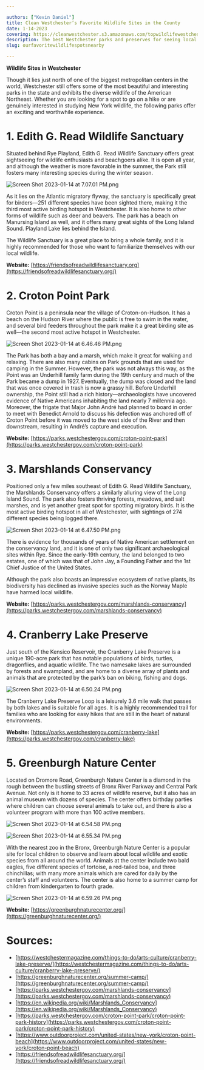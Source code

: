 ```yaml
---

authors: ["Kevin Daniel"]
title: Clean Westchester’s Favorite Wildlife Sites in the County
date: 1-14-2023
coverimg: https://cleanwestchester.s3.amazonaws.com/topwildlifewestchester.jpeg
description: The best Westchester parks and preserves for seeing local wildlife and enjoying nature.
slug: ourfavoritewildlifespotsnearby

---
```


**Wildlife Sites in Westchester**

Though it lies just north of one of the biggest metropolitan centers in the world, Westchester still offers some of the most beautiful and interesting parks in the state and exhibits the diverse wildlife of the American Northeast. Whether you are looking for a spot to go on a hike or are genuinely interested in studying New York wildlife, the following parks offer an exciting and worthwhile experience.

# 1. Edith G. Read Wildlife Sanctuary

Situated behind Rye Playland, Edith G. Read Wildlife Sanctuary offers great sightseeing for wildlife enthusiasts and beachgoers alike. It is open all year, and although the weather is more favorable in the summer, the Park still fosters many interesting species during the winter season.

![Screen Shot 2023-01-14 at 7.07.01 PM.png](https://s3.us-west-2.amazonaws.com/secure.notion-static.com/65955594-0bce-4725-9ee3-069e6bd7e3a2/Screen_Shot_2023-01-14_at_7.07.01_PM.png?X-Amz-Algorithm=AWS4-HMAC-SHA256&X-Amz-Content-Sha256=UNSIGNED-PAYLOAD&X-Amz-Credential=AKIAT73L2G45EIPT3X45%2F20230204%2Fus-west-2%2Fs3%2Faws4_request&X-Amz-Date=20230204T164803Z&X-Amz-Expires=86400&X-Amz-Signature=18862faf99f4c8bd1ab605b3f878cdc1cd4cde3e1a0d1803c08ef213de48dc90&X-Amz-SignedHeaders=host&response-content-disposition=filename%3D%22Screen%2520Shot%25202023-01-14%2520at%25207.07.01%2520PM.png%22&x-id=GetObject)

As it lies on the Atlantic migratory flyway, the sanctuary is specifically great for birders––251 different species have been sighted there, making it the third most active birding hotspot in Westchester. It is also home to other forms of wildlife such as deer and beavers. The park has a beach on Manursing Island as well, and it offers many great sights of the Long Island Sound. Playland Lake lies behind the Island.

The Wildlife Sanctuary is a great place to bring a whole family, and it is highly recommended for those who want to familiarize themselves with our local wildlife.

**Website:** [https://friendsofreadwildlifesanctuary.org](https://friendsofreadwildlifesanctuary.org/)

# 2. Croton Point Park

Croton Point is a peninsula near the village of Croton-on-Hudson. It has a beach on the Hudson River where the public is free to swim in the water, and several bird feeders throughout the park make it a great birding site as well––the second most active hotspot in Westchester.

![Screen Shot 2023-01-14 at 6.46.46 PM.png](https://s3.us-west-2.amazonaws.com/secure.notion-static.com/73763bd0-1a23-43d6-a024-9db02b6c90fe/Screen_Shot_2023-01-14_at_6.46.46_PM.png?X-Amz-Algorithm=AWS4-HMAC-SHA256&X-Amz-Content-Sha256=UNSIGNED-PAYLOAD&X-Amz-Credential=AKIAT73L2G45EIPT3X45%2F20230204%2Fus-west-2%2Fs3%2Faws4_request&X-Amz-Date=20230204T164819Z&X-Amz-Expires=86400&X-Amz-Signature=dcfd5b179f3be135f8bcb14c60bfc8fb6c1e258bbd483b1e103bc8ca9224abd7&X-Amz-SignedHeaders=host&response-content-disposition=filename%3D%22Screen%2520Shot%25202023-01-14%2520at%25206.46.46%2520PM.png%22&x-id=GetObject)

The Park has both a bay and a marsh, which make it great for walking and relaxing. There are also many cabins on Park grounds that are used for camping in the Summer. However, the park was not always this way, as the Point was an Underhill family farm during the 19th century and much of the Park became a dump in 1927. Eventually, the dump was closed and the land that was once covered in trash is now a grassy hill. Before Underhill ownership, the Point still had a rich history––archaeologists have uncovered evidence of Native Americans inhabiting the land nearly 7 millennia ago. Moreover, the frigate that Major John André had planned to board in order to meet with Benedict Arnold to discuss his defection was anchored off of Croton Point before it was moved to the west side of the River and then downstream, resulting in André’s capture and execution.

**Website:** [https://parks.westchestergov.com/croton-point-park](https://parks.westchestergov.com/croton-point-park)

# 3. Marshlands Conservancy

Positioned only a few miles southeast of Edith G. Read Wildlife Sanctuary, the Marshlands Conservancy offers a similarly alluring view of the Long Island Sound. The park also fosters thriving forests, meadows, and salt marshes, and is yet another great spot for spotting migratory birds. It is the most active birding hotspot in all of Westchester, with sightings of 274 different species being logged there.

![Screen Shot 2023-01-14 at 6.47.50 PM.png](https://s3.us-west-2.amazonaws.com/secure.notion-static.com/162e97c3-1a31-4606-acf6-b19e3fac9f4b/Screen_Shot_2023-01-14_at_6.47.50_PM.png?X-Amz-Algorithm=AWS4-HMAC-SHA256&X-Amz-Content-Sha256=UNSIGNED-PAYLOAD&X-Amz-Credential=AKIAT73L2G45EIPT3X45%2F20230204%2Fus-west-2%2Fs3%2Faws4_request&X-Amz-Date=20230204T164835Z&X-Amz-Expires=86400&X-Amz-Signature=7d1318623abc197d089d298a09119bc77a436e61e2759793cfd7d6355de3052e&X-Amz-SignedHeaders=host&response-content-disposition=filename%3D%22Screen%2520Shot%25202023-01-14%2520at%25206.47.50%2520PM.png%22&x-id=GetObject)

There is evidence for thousands of years of Native American settlement on the conservancy land, and it is one of only two significant archaeological sites within Rye. Since the early-19th century, the land belonged to two estates, one of which was that of John Jay, a Founding Father and the 1st Chief Justice of the United States.

Although the park also boasts an impressive ecosystem of native plants, its biodiversity has declined as invasive species such as the Norway Maple have harmed local wildlife.

**Website:** [https://parks.westchestergov.com/marshlands-conservancy](https://parks.westchestergov.com/marshlands-conservancy)

# 4. Cranberry Lake Preserve

Just south of the Kensico Reservoir, the Cranberry Lake Preserve is a unique 190-acre park that has notable populations of birds, turtles, dragonflies, and aquatic wildlife. The two namesake lakes are surrounded by forests and swampland, and are home to a diverse array of plants and animals that are protected by the park’s ban on biking, fishing and dogs.

![Screen Shot 2023-01-14 at 6.50.24 PM.png](https://s3.us-west-2.amazonaws.com/secure.notion-static.com/73fa6ae0-f94e-4691-85b5-305b77853212/Screen_Shot_2023-01-14_at_6.50.24_PM.png?X-Amz-Algorithm=AWS4-HMAC-SHA256&X-Amz-Content-Sha256=UNSIGNED-PAYLOAD&X-Amz-Credential=AKIAT73L2G45EIPT3X45%2F20230204%2Fus-west-2%2Fs3%2Faws4_request&X-Amz-Date=20230204T164846Z&X-Amz-Expires=86400&X-Amz-Signature=280082a00fcec9655b94a5478ff1db3fd8a91a6f975ad086a0db9db5fbd21767&X-Amz-SignedHeaders=host&response-content-disposition=filename%3D%22Screen%2520Shot%25202023-01-14%2520at%25206.50.24%2520PM.png%22&x-id=GetObject)

The Cranberry Lake Preserve Loop is a leisurely 3.6 mile walk that passes by both lakes and is suitable for all ages. It is a highly recommended trail for families who are looking for easy hikes that are still in the heart of natural environments.

**Website:** [https://parks.westchestergov.com/cranberry-lake](https://parks.westchestergov.com/cranberry-lake)

# 5. Greenburgh Nature Center

Located on Dromore Road, Greenburgh Nature Center is a diamond in the rough between the bustling streets of Bronx River Parkway and Central Park Avenue. Not only is it home to 33 acres of wildlife reserve, but it also has an animal museum with dozens of species. The center offers birthday parties where children can choose several animals to take out, and there is also a volunteer program with more than 100 active members.

![Screen Shot 2023-01-14 at 6.54.58 PM.png](https://s3.us-west-2.amazonaws.com/secure.notion-static.com/d2bd0ae9-ee9c-40b9-9338-6b76e1f61ca1/Screen_Shot_2023-01-14_at_6.54.58_PM.png?X-Amz-Algorithm=AWS4-HMAC-SHA256&X-Amz-Content-Sha256=UNSIGNED-PAYLOAD&X-Amz-Credential=AKIAT73L2G45EIPT3X45%2F20230204%2Fus-west-2%2Fs3%2Faws4_request&X-Amz-Date=20230204T164902Z&X-Amz-Expires=86400&X-Amz-Signature=b268803cadc6a2d3bf3a5cd0206a8bdcb3a9406ebd8526ec379cc201c8726993&X-Amz-SignedHeaders=host&response-content-disposition=filename%3D%22Screen%2520Shot%25202023-01-14%2520at%25206.54.58%2520PM.png%22&x-id=GetObject)

![Screen Shot 2023-01-14 at 6.55.34 PM.png](https://s3.us-west-2.amazonaws.com/secure.notion-static.com/ab5a68b2-41d6-4fdd-9d4e-72e94b226af5/Screen_Shot_2023-01-14_at_6.55.34_PM.png?X-Amz-Algorithm=AWS4-HMAC-SHA256&X-Amz-Content-Sha256=UNSIGNED-PAYLOAD&X-Amz-Credential=AKIAT73L2G45EIPT3X45%2F20230204%2Fus-west-2%2Fs3%2Faws4_request&X-Amz-Date=20230204T164915Z&X-Amz-Expires=86400&X-Amz-Signature=5cac4f07f31e2b328ff4183439a6d06762584d9bc1d9a01aaf797b841d434d36&X-Amz-SignedHeaders=host&response-content-disposition=filename%3D%22Screen%2520Shot%25202023-01-14%2520at%25206.55.34%2520PM.png%22&x-id=GetObject)

With the nearest zoo in the Bronx, Greenburgh Nature Center is a popular site for local children to observe and learn about local wildlife and exotic species from all around the world. Animals at the center include two bald eagles, five different species of tortoise, a red-tailed boa, and three chinchillas; with many more animals which are cared for daily by the center’s staff and volunteers. The center is also home to a summer camp for children from kindergarten to fourth grade.

![Screen Shot 2023-01-14 at 6.59.26 PM.png](https://s3.us-west-2.amazonaws.com/secure.notion-static.com/7664ae61-6a8e-487c-94e6-2c4cd289f58a/Screen_Shot_2023-01-14_at_6.59.26_PM.png?X-Amz-Algorithm=AWS4-HMAC-SHA256&X-Amz-Content-Sha256=UNSIGNED-PAYLOAD&X-Amz-Credential=AKIAT73L2G45EIPT3X45%2F20230204%2Fus-west-2%2Fs3%2Faws4_request&X-Amz-Date=20230204T164936Z&X-Amz-Expires=86400&X-Amz-Signature=92e76cf1c39c3f254ca360a8d2450ebcc0922d1801507dfaed753ad1f53f8cd5&X-Amz-SignedHeaders=host&response-content-disposition=filename%3D%22Screen%2520Shot%25202023-01-14%2520at%25206.59.26%2520PM.png%22&x-id=GetObject)

**Website:** [https://greenburghnaturecenter.org/](https://greenburghnaturecenter.org/)

# Sources:

- [https://westchestermagazine.com/things-to-do/arts-culture/cranberry-lake-preserve/](https://westchestermagazine.com/things-to-do/arts-culture/cranberry-lake-preserve/)
- [https://greenburghnaturecenter.org/summer-camp/](https://greenburghnaturecenter.org/summer-camp/)
- [https://parks.westchestergov.com/marshlands-conservancy](https://parks.westchestergov.com/marshlands-conservancy)
- [https://en.wikipedia.org/wiki/Marshlands_Conservancy](https://en.wikipedia.org/wiki/Marshlands_Conservancy)
- [https://parks.westchestergov.com/croton-point-park/croton-point-park-history](https://parks.westchestergov.com/croton-point-park/croton-point-park-history)
- [https://www.outdoorproject.com/united-states/new-york/croton-point-beach](https://www.outdoorproject.com/united-states/new-york/croton-point-beach)
- [https://friendsofreadwildlifesanctuary.org/](https://friendsofreadwildlifesanctuary.org/)